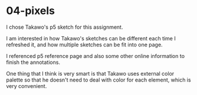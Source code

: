 # 04-pixels
I chose Takawo's p5 sketch for this assignment.

I am interested in how Takawo's sketches can be different each time I refreshed it, and how multiple sketches can be fit into one page.

I referenced p5 reference page and also some other online information to finish the annotations.

One thing that I think is very smart is that Takawo uses external color palette so that he doesn't need to deal with color for each element, which is very convenient.
